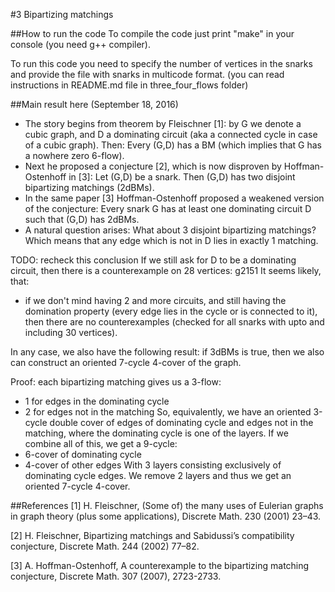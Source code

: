 #3 Bipartizing matchings

##How to run the code
To compile the code just print "make" in your console (you need g++ compiler).

To run this code you need to specify the number of vertices in the snarks and provide the file with snarks in multicode format.
(you can read instructions in README.md file in three_four_flows folder)

##Main result here (September 18, 2016)
* The story begins from theorem by Fleischner [1]: by G we denote a cubic graph, and D a dominating circuit (aka a connected cycle in case of a cubic graph). Then: Every (G,D) has a BM (which implies that G has a nowhere zero 6-flow).
* Next he proposed a conjecture [2], which is now disproven by Hoffman-Ostenhoff in [3]: Let (G,D) be a snark. Then (G,D) has two disjoint bipartizing matchings (2dBMs).
* In the same paper [3] Hoffman-Ostenhoff proposed a weakened version of the conjecture: Every snark G has at least one dominating circuit D such that (G,D) has 2dBMs.
* A natural question arises: What about 3 disjoint bipartizing matchings? Which means that any edge which is not in D lies in exactly 1 matching.

TODO: recheck this conclusion
If we still ask for D to be a dominating circuit, then there is a counterexample on 28 vertices: g2151
It seems likely, that:
* if we don't mind having 2 and more circuits, and still having the domination property (every edge lies in the cycle or is connected to it), then there are no counterexamples (checked for all snarks with upto and including 30 vertices).

In any case, we also have the following result: if 3dBMs is true, then we also can construct an oriented 7-cycle 4-cover of the graph.

Proof: each bipartizing matching gives us a 3-flow:
* 1 for edges in the dominating cycle
* 2 for edges not in the matching
So, equivalently, we have an oriented 3-cycle double cover of edges of dominating cycle and edges not in the matching, where the dominating cycle is one of the layers. If we combine all of this, we get a 9-cycle:
* 6-cover of dominating cycle
* 4-cover of other edges
With 3 layers consisting exclusively of dominating cycle edges. We remove 2 layers and thus we get an oriented 7-cycle 4-cover.

##References
[1] H. Fleischner, (Some of) the many uses of Eulerian graphs in graph theory (plus some applications), Discrete Math. 230 (2001) 23–43.

[2] H. Fleischner, Bipartizing matchings and Sabidussi’s compatibility conjecture, Discrete Math. 244 (2002) 77–82.

[3] A. Hoffman-Ostenhoff, A counterexample to the bipartizing matching conjecture, Discrete Math. 307 (2007), 2723-2733.
